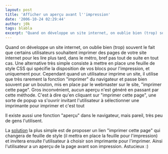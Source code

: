 ```yaml
---
layout: post
title: 'Afficher un aperçu avant l''impression'
date: '2006-10-24 02:29:44'
author: j0k
tags: blabla
excerpt: "Quand on développe un site internet, on oublie bien (trop) souvent le fait que certains utilisateurs souhaitent imprimer des pages de votre site internet pour les lire plus tard, dans le métro, bref pas tout de suite en tout cas.     \nUne alternative très simple consiste à mettre en place une feuille de style CSS qui spécifie la disposition de vos blocs pour      …"
---
```


Quand on développe un site internet, on oublie bien (trop) souvent le fait que certains utilisateurs souhaitent imprimer des pages de votre site internet pour les lire plus tard, dans le métro, bref pas tout de suite en tout cas.
Une alternative très simple consiste à mettre en place une feuille de style CSS qui spécifie la disposition de vos blocs pour l'impression, et uniquement pour. Cependant quand un utilisateur imprime un site, il utilise que très rarement la fonction &quot;imprimer&quot; du navigateur et passe bien souvent par un bouton, mis en place par le webmaster sur le site, &quot;imprimer cette page&quot;.   Gros inconvénient, aucun aperçu n'est généré en passant par cette méthode. C'est à dire qu'en cliquant sur &quot;imprimer cette page&quot;, une sorte de popup va s'ouvrir invitant l'utilisateur à sélectionner une imprimante pour imprimer et c'est tout

Il existe aussi une fonction &quot;aperçu&quot; dans le navigateur, mais pareil, très peu de gens l'utilisent.

La [solution](http://www.alistapart.com/articles/printtopreview) la plus simple est de proposer un lien &quot;imprimer cette page&quot; qui changera de feuille de style (il mettra en place la feuille pour l'impression) et invitera ensuite l'utilisateur à choisir son imprimante pour l'imprimer.   Ainsi l'utilisateur a un aperçu de la page avant son impression. Astucieux :)
